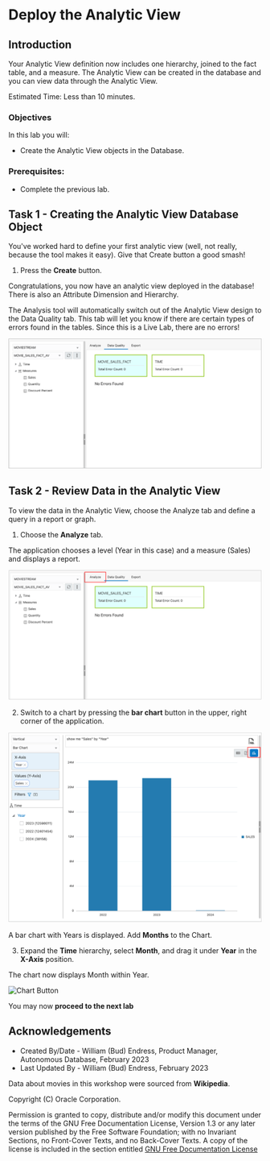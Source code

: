 # Deploy the Analytic View

## Introduction

Your Analytic View definition now includes one hierarchy, joined to the fact table, and a measure. The Analytic View can be created in the database and you can view data through the Analytic View.

Estimated Time:  Less than 10 minutes.

### Objectives

In this lab you will:

- Create the Analytic View objects in the Database.

### Prerequisites:

- Complete the previous lab.

## Task 1 - Creating the Analytic View Database Object

You've worked hard to define your first analytic view (well, not really, because the tool makes it easy).  Give that Create button a good smash!

1. Press the **Create** button.

Congratulations, you now have an analytic view deployed in the database! There is also an Attribute Dimension and Hierarchy.

The Analysis tool will automatically switch out of the Analytic View design to the Data Quality tab.  This tab will let you know if there are certain types of errors found in the tables.  Since this is a Live Lab, there are no errors!

![Data Quality Tab](../images/10-data-quality-tab-1.png)

## Task 2 - Review Data in the Analytic View

To view the data in the Analytic View, choose the Analyze tab and define a query in a report or graph.

1. Choose the **Analyze** tab.

The application chooses a level (Year in this case) and a measure (Sales) and displays a report.

![Analyze Tab](../images/10-analyze-tab-1.png)

2. Switch to a chart by pressing the **bar chart** button in the upper, right corner of the application.

![Chart Button](../images/10-chart-button.png)

A bar chart with Years is displayed. Add **Months** to the Chart.

3.	Expand the **Time** hierarchy, select **Month**, and drag it under **Year** in the **X-Axis** position.

The chart now displays Month within Year.

![Chart Button](images/10-month-to-x-axis.png)

You may now **proceed to the next lab**

## Acknowledgements

- Created By/Date - William (Bud) Endress, Product Manager, Autonomous Database, February 2023
- Last Updated By - William (Bud) Endress, February 2023

Data about movies in this workshop were sourced from **Wikipedia**.

Copyright (C)  Oracle Corporation.

Permission is granted to copy, distribute and/or modify this document
under the terms of the GNU Free Documentation License, Version 1.3
or any later version published by the Free Software Foundation;
with no Invariant Sections, no Front-Cover Texts, and no Back-Cover Texts.
A copy of the license is included in the section entitled [GNU Free Documentation License](files/gnu-free-documentation-license.txt)
